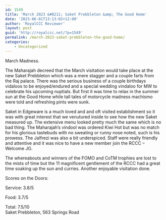 ```yaml
---
id: 1549
title: 'March 2023 &#8211; Saket Prebbleton &amp; The Good Home'
date: '2023-06-01T13:13:02+12:00'
author: 'RoyalCCC Reviewer'
layout: post
guid: 'http://royalccc.net/?p=1549'
permalink: /march-2023-saket-prebbleton-the-good-home/
categories:
    - Uncategorized
---
```


March Madness.

The Maharajah decreed that the March visitation would take place at the new Saket Prebbleton which was a mere stagger and a couple farts from the Raj palace. There was the serious business of a couple birthdays vidaloos to be enjoyed/endured and a special wedding vindaloo for MW to celebrate his upcoming nuptials. But first it was time to relax in the summer sun at the Good Home while tall tales of motorcycle madness machismo were told and refreshing pints were sunk.

Saket in Edgeware is a much loved and and oft visited establishment so it was with great interest that we venutured inside to see how the new Saket measured up. The extensive menu looked pretty much the same which is no bad thing. The Maharajah’s vindool was ordered Kiwi Hot but was no match for his glorious tastebuds with no sweating or runny nose noted, such is his prowess. The Jalfrezi was also a bit underspiced. Staff were really friendly and attentive and it was nice to have a new member join the RCCC – Welcome JG.

The whereabouts and winners of the FOMO and CoTM trophies are lost to the mists of time but the 11 magnificent gentlement of the RCCC had a great time soaking up the sun and curries. Another enjoyable visitation done.

Scores on the Doors:

Service: 3.8/5

Food: 3.7/5

Total: 7.5/10  
Saket Prebbleton, 563 Springs Road